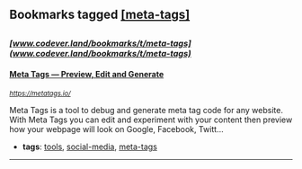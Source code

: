 ## Bookmarks tagged [[meta-tags]](https://www.codever.land/search?q=[meta-tags])

_<sup><sup>[www.codever.land/bookmarks/t/meta-tags](www.codever.land/bookmarks/t/meta-tags)</sup></sup>_
---
#### [Meta Tags — Preview, Edit and Generate](https://metatags.io/)
_<sup>https://metatags.io/</sup>_

Meta Tags is a tool to debug and generate meta tag code for any website. With Meta Tags you can edit and experiment with your content then preview how your webpage will look on Google, Facebook, Twitt...
* **tags**: [tools](../tagged/tools.md), [social-media](../tagged/social-media.md), [meta-tags](../tagged/meta-tags.md)
---
